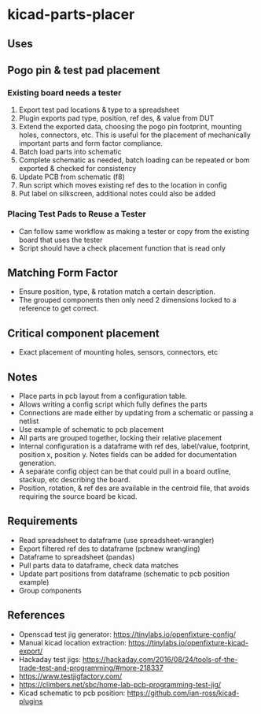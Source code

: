 # kicad-parts-placer

## Uses

## Pogo pin & test pad placement
### Existing board needs a tester
1. Export test pad locations & type to a spreadsheet
2. Plugin exports pad type, position, ref des, & value from DUT
3. Extend the exported data, choosing the pogo pin footprint, mounting holes, connectors, etc. This is useful for the placement of mechanically important parts and form factor compliance. 
4. Batch load parts into schematic
5. Complete schematic as needed, batch loading can be repeated or bom exported & checked for consistency
6. Update PCB from schematic (f8)
7. Run script which moves existing ref des to the location in config
8. Put label on silkscreen, additional notes could also be added

### Placing Test Pads to Reuse a Tester
+ Can follow same workflow as making a tester or copy from the existing board that uses the tester
+ Script should have a check placement function that is read only

## Matching Form Factor
+ Ensure position, type, & rotation match a certain description. 
+ The grouped components then only need 2 dimensions locked to a reference to get correct. 

## Critical component placement
+ Exact placement of mounting holes, sensors, connectors, etc

## Notes
 
+ Place parts in pcb layout from a configuration table. 
+ Allows writing a config script which fully defines the parts
+ Connections are made either by updating from a schematic or passing a netlist
+ Use example of schematic to pcb placement
+ All parts are grouped together, locking their relative placement
+ Internal configuration is a dataframe with ref des, label/value, footprint, position x, position y. Notes fields can be added for documentation generation. 
+ A separate config object can be that could pull in a board outline, stackup, etc describing the board. 
+ Position, rotation, & ref des are available in the centroid file, that avoids requiring the source board be kicad. 


## Requirements
+ Read spreadsheet to dataframe (use spreadsheet-wrangler)
+ Export filtered ref des to dataframe (pcbnew wrangling)
+ Dataframe to spreadsheet (pandas)
+ Pull parts data to dataframe, check data matches
+ Update part positions from dataframe (schematic to pcb position example)
+ Group components


## References
+ Openscad test jig generator: https://tinylabs.io/openfixture-config/
+ Manual kicad location extraction: https://tinylabs.io/openfixture-kicad-export/
+ Hackaday test jigs: https://hackaday.com/2016/08/24/tools-of-the-trade-test-and-programming/#more-218337
+ https://www.testjigfactory.com/
+ https://climbers.net/sbc/home-lab-pcb-programming-test-jig/
+ Kicad schematic to pcb position: https://github.com/ian-ross/kicad-plugins
